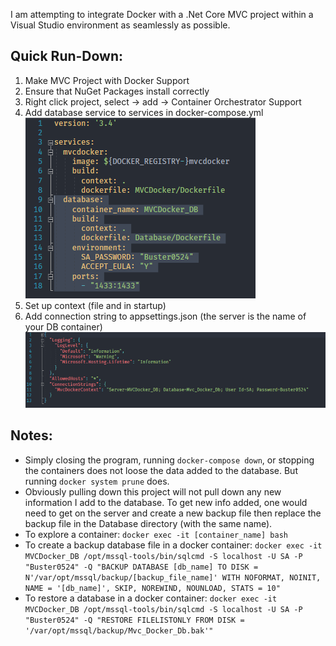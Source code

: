 I am attempting to integrate Docker with a .Net Core MVC project within a Visual Studio environment as seamlessly as possible.

## Quick Run-Down:
1. Make MVC Project with Docker Support
2. Ensure that NuGet Packages install correctly
3. Right click project, select -> add -> Container Orchestrator Support
4. Add database service to services in docker-compose.yml
![Database Service](images/database_service.PNG)
5. Set up context (file and in startup)
6. Add connection string to appsettings.json (the server is the name of your DB container)
![Connection String](images/connection_string.PNG)

## Notes:
- Simply closing the program, running `docker-compose down`, or stopping the containers does not loose the data added to the database. But running `docker system prune` does.
- Obviously pulling down this project will not pull down any new information I add to the database. To get new info added, one would need to get on the server and create a new backup file then replace the backup file in the Database directory (with the same name).
- To explore a container: `docker exec -it [container_name] bash`
- To create a backup database file in a docker container: `docker exec -it MVCDocker_DB /opt/mssql-tools/bin/sqlcmd -S localhost -U SA -P "Buster0524" -Q "BACKUP DATABASE [db_name] TO DISK =  N'/var/opt/mssql/backup/[backup_file_name]' WITH NOFORMAT, NOINIT, NAME = '[db_name]', SKIP, NOREWIND, NOUNLOAD, STATS = 10"`
- To restore a database in a docker container: `docker exec -it MVCDocker_DB /opt/mssql-tools/bin/sqlcmd -S localhost -U SA -P "Buster0524" -Q "RESTORE FILELISTONLY FROM DISK = '/var/opt/mssql/backup/Mvc_Docker_Db.bak'"`
